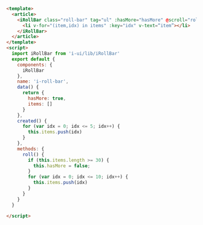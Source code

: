```html
<template>
  <article>
    <iRollBar class="roll-bar" tag="ul" :hasMore="hasMore" @scroll="roll" showBar>
      <li v-for="(item,idx) in items" :key="idx" v-text=“item”></li>
    </iRollBar>
  </article>
</template>
<script>
  import iRollBar from 'i-ui/lib/iRollBar'
  export default {
    components: {
      iRollBar
    },
    name: 'i-roll-bar',
    data() {
      return {
        hasMore: true,
        items: []
      }
    },
    created() {
      for (var idx = 0; idx <= 5; idx++) {
        this.items.push(idx)
      }
    },
    methods: {
      roll() {
        if (this.items.length >= 30) {
          this.hasMore = false;
        }
        for (var idx = 0; idx <= 10; idx++) {
          this.items.push(idx)
        }
      }
    }
  }

</script>

```


<template>
  <article>
    <iRollBar class="roll-bar" tag="ul" :hasMore="hasMore" :rollIng="roll" showBar>
      <li v-for="(_,idx) in items" :key="idx">{{_}}</li>
    </iRollBar>
  </article>
</template>
<script>
  import iRollBar from 'i-ui/lib/iRollBar'
  export default {
    components: {
      iRollBar
    },
    name: 'i-roll-bar',
    data() {
      return {
        hasMore: true,
        items: []
      }
    },
    mounted() {
      document.documentElement.style.fontSize = '75px'
    },
    beforeDestroy() {
      document.documentElement.style.fontSize = ''
    },
    created() {
      for (var idx = 0; idx <= 5; idx++) {
        this.items.push(idx)
      }
    },
    methods: {
      roll(done) {
        if (this.items.length >= 30) {
          this.hasMore = false;
        }
        console.log(1)
        setTimeout(() => {
          for (var idx = 0; idx <= 10; idx++) {
            this.items.push(idx)
          }
          done()
        }, 1000)
      }
    }
  }

</script>
